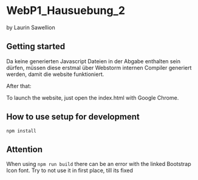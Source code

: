 # WebP1_Hausuebung_2
by Laurin Sawellion


## Getting started

Da keine generierten Javascript Dateien in der Abgabe enthalten sein dürfen,
müssen diese erstmal über Webstorm internen Compiler generiert werden, damit die website funktioniert.

After that:

To launch the website, just open the index.html with Google Chrome.



## How to use setup for development

```
npm install
```

## Attention

When using `npm run build` there can be an error with the linked Bootstrap Icon font.
Try to not use it in first place, till its fixed